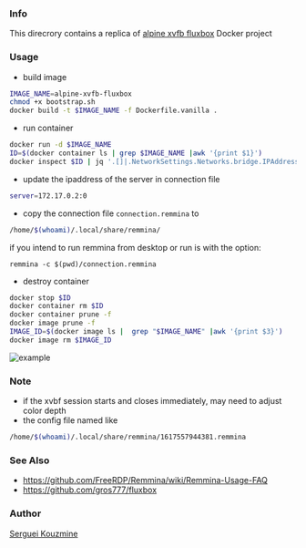 ### Info

This direcrory contains a replica of [alpine xvfb fluxbox](https://github.com/drcrane/xvfb-alpine-docker) Docker project
### Usage
* build image
```sh
IMAGE_NAME=alpine-xvfb-fluxbox
chmod +x bootstrap.sh
docker build -t $IMAGE_NAME -f Dockerfile.vanilla .
```
* run container
```sh
docker run -d $IMAGE_NAME
ID=$(docker container ls | grep $IMAGE_NAME |awk '{print $1}')
docker inspect $ID | jq '.[]|.NetworkSettings.Networks.bridge.IPAddress'
```
* update the ipaddress of the server in connection file
```sh
server=172.17.0.2:0
```
* copy the connection file `connection.remmina` to
```sh
/home/$(whoami)/.local/share/remmina/
```

if you intend to run remmina from desktop or run is with the option:
```
remmina -c $(pwd)/connection.remmina
```
* destroy container
```sh
docker stop $ID
docker container rm $ID
docker container prune -f
docker image prune -f
IMAGE_ID=$(docker image ls |  grep "$IMAGE_NAME" |awk '{print $3}')
docker image rm $IMAGE_ID
```
![example](https://github.com/sergueik/springboot_study/blob/master/basic-xvfb-fluxbox/screenshots/capture.png)

### Note
* if the xvbf session starts and closes immediately, may need to adjust color depth
* the config file named like
```sh
/home/$(whoami)/.local/share/remmina/1617557944381.remmina
```
### See Also

* https://github.com/FreeRDP/Remmina/wiki/Remmina-Usage-FAQ
* https://github.com/gros777/fluxbox

### Author
[Serguei Kouzmine](kouzmine_serguei@yahoo.com)
